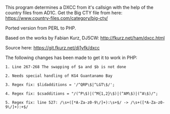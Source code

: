 This program determines a DXCC from it's callsign with the help of the country files from AD1C.
Get the Big CTY file from here: https://www.country-files.com/category/big-cty/

Ported version from PERL to PHP. 

Based on the works by Fabian Kurz, DJ5CW: http://fkurz.net/ham/dxcc.html

Source here: https://git.fkurz.net/dj1yfk/dxcc

The following changes has been made to get it to work in PHP:

    1. Line 267-268 The swapping of $a and $b is not done
    
    2. Needs special handling of KG4 Guantanamo Bay
    
    3. Regex fix: $lidadditions = '/^QRP\$|^LGT\$/';
    
    4. Regex fix: $csadditions = "/(^P\$)|(^M{1,2}\$)|(^AM\$)|(^A\$)/";
    
    5. Regex fix: line 527: /\s+([*A-Za-z0-9\/]+):\s+$/ -> /\s+([*A-Za-z0-9\/]+):+$/
